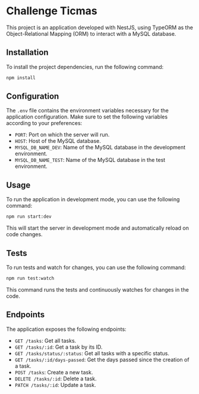 # Challenge Ticmas

This project is an application developed with NestJS, using TypeORM as the Object-Relational Mapping (ORM) to interact with a MySQL database.

## Installation

To install the project dependencies, run the following command:

```bash
npm install
```

## Configuration

The `.env` file contains the environment variables necessary for the application configuration. Make sure to set the following variables according to your preferences:

- `PORT`: Port on which the server will run.
- `HOST`: Host of the MySQL database.
- `MYSQL_DB_NAME_DEV`: Name of the MySQL database in the development environment.
- `MYSQL_DB_NAME_TEST`: Name of the MySQL database in the test environment.

## Usage

To run the application in development mode, you can use the following command:

```bash
npm run start:dev
```

This will start the server in development mode and automatically reload on code changes.

## Tests

To run tests and watch for changes, you can use the following command:

```bash
npm run test:watch
```

This command runs the tests and continuously watches for changes in the code.

## Endpoints

The application exposes the following endpoints:

- `GET /tasks`: Get all tasks.
- `GET /tasks/:id`: Get a task by its ID.
- `GET /tasks/status/:status`: Get all tasks with a specific status.
- `GET /tasks/:id/days-passed`: Get the days passed since the creation of a task.
- `POST /tasks`: Create a new task.
- `DELETE /tasks/:id`: Delete a task.
- `PATCH /tasks/:id`: Update a task.
